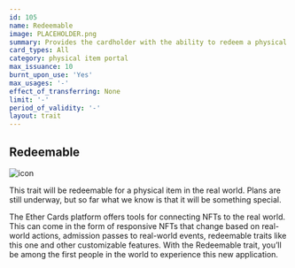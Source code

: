 ```yaml
---
id: 105
name: Redeemable
image: PLACEHOLDER.png
summary: Provides the cardholder with the ability to redeem a physical item
card_types: All
category: physical item portal
max_issuance: 10
burnt_upon_use: 'Yes'
max_usages: '-'
effect_of_transferring: None
limit: '-'
period_of_validity: '-'
layout: trait
---
```


## Redeemable

![icon](/assets/images/trait-icons/{{page.image}})

This trait will be redeemable for a physical item in the real world. Plans are still underway, but so far what we know is that it will be something special.

The Ether Cards platform offers tools for connecting NFTs to the real world. This can come in the form of responsive NFTs that change based on real-world actions, admission passes to real-world events, redeemable traits like this one and other customizable features. With the Redeemable trait, you’ll be among the first people in the world to experience this new application.
